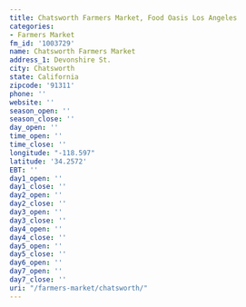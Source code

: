 ```yaml
---
title: Chatsworth Farmers Market, Food Oasis Los Angeles
categories:
- Farmers Market
fm_id: '1003729'
name: Chatsworth Farmers Market
address_1: Devonshire St.
city: Chatsworth
state: California
zipcode: '91311'
phone: ''
website: ''
season_open: ''
season_close: ''
day_open: ''
time_open: ''
time_close: ''
longitude: "-118.597"
latitude: '34.2572'
EBT: ''
day1_open: ''
day1_close: ''
day2_open: ''
day2_close: ''
day3_open: ''
day3_close: ''
day4_open: ''
day4_close: ''
day5_open: ''
day5_close: ''
day6_open: ''
day7_open: ''
day7_close: ''
uri: "/farmers-market/chatsworth/"
---
```



